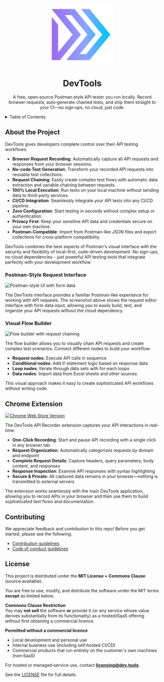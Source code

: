 <p align="center">
  <a href="https://dev.tools/">
    <img width=200px height=200px src="./packages/client/assets/favicon/favicon.png">
  </a>
</p>

<h1 align="center">DevTools</h1>

<p align="center">
A free, open‑source Postman‑style API tester you run locally. Record browser requests, auto‑generate chained tests, and ship them straight to your CI—no sign‑ups, no cloud, just code.
</p>

<details>
  <summary>Table of Contents</summary>
  <ol>
    <li><a href="#about-the-project">About the Project</a></li>
    <li><a href="#chrome-extension">Chrome Extension</a></li>
    <li><a href="#contributing">Contributing</a></li>
    <li><a href="#license">License</a></li>
  </ol>
</details>

## About the Project

DevTools gives developers complete control over their API testing workflows:

- **Browser Request Recording**: Automatically capture all API requests and responses from your browser sessions.
- **No-code Test Generation**: Transform your recorded API requests into reusable test collections.
- **Request Chaining**: Easily create complex test flows with automatic data extraction and variable chaining between requests.
- **100% Local Execution**: Run tests on your local machine without sending data to third-party services.
- **CI/CD Integration**: Seamlessly integrate your API tests into any CI/CD pipeline.
- **Zero Configuration**: Start testing in seconds without complex setup or authentication.
- **Privacy First**: Keep your sensitive API data and credentials secure on your own machine.
- **Postman-Compatible**: Import from Postman-like JSON files and export collections for cross-platform compatibility.

DevTools combines the best aspects of Postman's visual interface with the security and flexibility of local-first, code-driven development. No sign-ups, no cloud dependencies - just powerful API testing tools that integrate perfectly with your development workflow.

### Postman-Style Request Interface

![Postman-style UI with form data](https://github.com/user-attachments/assets/98eb84ae-843c-4bd3-80af-6622dd7b000a)

The DevTools interface provides a familiar Postman-like experience for working with API requests. The screenshot above shows the request editor interface with form data input, allowing you to easily build, test, and organize your API requests without the cloud dependency.

### Visual Flow Builder

![Flow builder with request chaining](https://github.com/user-attachments/assets/ef9bbb76-3490-4a43-ad65-a75510501177)

The flow builder allows you to visually chain API requests and create complex test scenarios. Connect different nodes to build your workflow:
- **Request nodes**: Execute API calls in sequence
- **Conditional nodes**: Add if-statement logic based on response data
- **Loop nodes**: Iterate through data sets with for-each loops
- **Data nodes**: Import data from Excel sheets and other sources

This visual approach makes it easy to create sophisticated API workflows without writing code.

## Chrome Extension

[![Chrome Web Store Version](https://img.shields.io/chrome-web-store/v/bcnbbkdpnoeaaedhhnlefgpijlpbmije?logo=googlechrome&logoColor=white&label=API%20Recorder%20Extension)](https://chromewebstore.google.com/detail/api-recorder/bcnbbkdpnoeaaedhhnlefgpijlpbmije)

The DevTools API Recorder extension captures your API interactions in real-time:

- **One-Click Recording**: Start and pause API recording with a single click in any browser tab
- **Request Organization**: Automatically categorizes requests by domain and endpoint
- **Complete Request Details**: Capture headers, query parameters, body content, and responses
- **Response Inspection**: Examine API responses with syntax highlighting
- **Secure & Private**: All captured data remains in your browser—nothing is transmitted to external servers

The extension works seamlessly with the main DevTools application, allowing you to record APIs in your browser and then use them to build sophisticated test flows and documentation.

## Contributing

We appreciate feedback and contribution to this repo! Before you get started, please see the following:

- [Contribution guidelines](./docs/CONTRIBUTING.md)
- [Code of conduct guidelines](./docs/CODE-OF-CONDUCT.md)

## License

This project is distributed under the **MIT License + Commons Clause** (source‑available).

You are free to use, modify, and distribute the software under the MIT terms **except** as limited below.

**Commons Clause Restriction**  
You may **not sell** the software **or** provide it (or any service whose value derives substantially from its functionality) as a hosted/SaaS offering without first obtaining a commercial licence.

**Permitted without a commercial licence**

- Local development and personal use  
- Internal business use (including self‑hosted CI/CD)  
- Commercial products that run entirely on the customer's own machines (non‑SaaS)

For hosted or managed‑service use, contact **licensing@dev.tools**.

See the [LICENSE](./LICENSE) file for full details.
